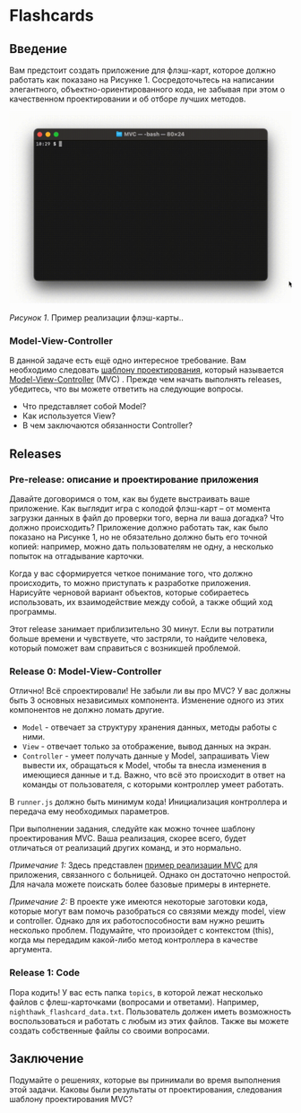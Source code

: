 # Flashcards

## Введение

Вам предстоит создать приложение для флэш-карт, которое должно работать как показано на Рисунке 1. Сосредоточьтесь на написании элегантного, объектно-ориентированного кода, не забывая при этом о качественном проектировании и об отборе лучших методов.

![flashcards animation](readme-assets/mvc.gif)

_Рисунок 1_. Пример реализации флэш-карты..

### Model-View-Controller

В данной задаче есть ещё одно интересное требование. Вам необходимо следовать [шаблону проектирования][шаблон проектирования википедия], который называется [Model-View-Controller][wikipedia mvc] (MVC) . Прежде чем начать выполнять releases, убедитесь, что вы можете ответить на следующие вопросы.

- Что представляет собой Model?
- Как используется View?
- В чем заключаются обязанности Controller?

## Releases

### Pre-release: описание и проектирование приложения

Давайте договоримся о том, как вы будете выстраивать ваше приложение. Как выглядит игра с колодой флэш-карт – от момента загрузки данных в файл до проверки того, верна ли ваша догадка? Что должно происходить? Приложение должно работать так, как было показано на Рисунке 1, но не обязательно должно быть его точной копией: например, можно дать пользователям не одну, а несколько попыток на отгадывание карточки.

Когда у вас сформируется четкое понимание того, что должно происходить, то можно приступать к разработке приложения. Нарисуйте черновой вариант объектов, которые собираетесь использовать, их взаимодействие между собой, а также общий ход программы.

Этот release занимает приблизительно 30 минут. Если вы потратили больше времени и чувствуете, что застряли, то найдите человека, который поможет вам справиться с возникшей проблемой.

### Release 0: Model-View-Controller

Отлично! Всё спроектировали! Не забыли ли вы про MVC? У вас должны быть 3 основных независимых компонента. Изменение одного из этих компонентов не должно ломать другие.

- `Model` - отвечает за структуру хранения данных, методы работы с ними.
- `View` - отвечает только за отображение, вывод данных на экран.
- `Controller` - умеет получать данные у Model, запрашивать View вывести их, обращаться к Model, чтобы та внесла изменения в имеющиеся данные и т.д. Важно, что всё это происходит в ответ на команды от пользователя, с которыми контроллер умеет работать.

В `runner.js` должно быть минимум кода! Инициализация контроллера и передача ему необходимых параметров.

При выполнении задания, следуйте как можно точнее шаблону проектирования MVC. Ваша реализация, скорее всего, будет отличаться от реализаций других команд, и это нормально.

_Примечание 1:_ Здесь представлен [пример реализации MVC][пример реализации mvc] для приложения, связанного с больницей. Однако он достаточно непростой. Для начала можете поискать более базовые примеры в интернете.

_Примечание 2:_ В проекте уже имеются некоторые заготовки кода, которые могут вам помочь разобраться со связями между model, view и controller. Однако для их работоспособности вам нужно решить несколько проблем. Подумайте, что произойдет с контекстом (this), когда мы передадим какой-либо метод контроллера в качестве аргумента.

### Release 1: Code

Пора кодить! У вас есть папка `topics`, в которой лежат несколько файлов с флеш-карточками (вопросами и ответами). Например, `nighthawk_flashcard_data.txt`. Пользователь должен иметь возможность воспользоваться и работать с любым из этих файлов. Также вы можете создать собственные файлы со своими вопросами.

## Заключение

Подумайте о решениях, которые вы принимали во время выполнения этой задачи. Каковы были результаты от проектирования, следования шаблону проектирования MVC?

[пример реализации mvc]: readme-assets/mvc-hospital-example.md
[шаблон проектирования википедия]: http://en.wikipedia.org/wiki/Software_design_pattern
[wikipedia mvc]: https://ru.wikipedia.org/wiki/Model-View-Controller
